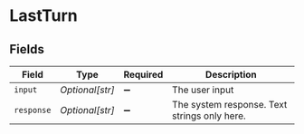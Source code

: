 # LastTurn


## Fields

| Field                                          | Type                                           | Required                                       | Description                                    |
| ---------------------------------------------- | ---------------------------------------------- | ---------------------------------------------- | ---------------------------------------------- |
| `input`                                        | *Optional[str]*                                | :heavy_minus_sign:                             | The user input                                 |
| `response`                                     | *Optional[str]*                                | :heavy_minus_sign:                             | The system response.  Text strings only here.  |